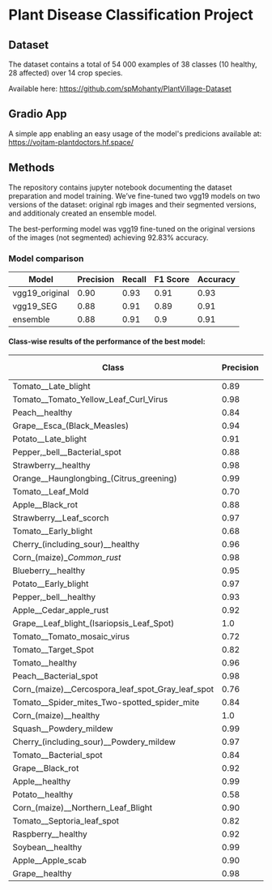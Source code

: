 # Plant Disease Classification Project

## Dataset 
The dataset contains a total of 54 000 examples of 38 classes (10 healthy, 28 affected) over 14 crop species.

Available here: https://github.com/spMohanty/PlantVillage-Dataset 

## Gradio App
A simple app enabling an easy usage of the model's predicions available at: https://vojtam-plantdoctors.hf.space/

## Methods
The repository contains jupyter notebook documenting the dataset preparation and model training.
We’ve fine-tuned two vgg19 models on two versions of the dataset: original rgb images and their segmented
versions, and additionaly created an ensemble model. 

The best-performing model was vgg19 fine-tuned on the original versions of the images (not segmented) achieving 92.83% accuracy.

### Model comparison
| Model | Precision | Recall | F1 Score | Accuracy |
| --- | --- | --- | --- | --- |
| vgg19_original | 0.90 | 0.93 | 0.91 | 0.93 |
| vgg19_SEG | 0.88 | 0.91 | 0.89 | 0.91 |
| ensemble | 0.88 | 0.91 | 0.9 | 0.91 |

#### Class-wise results of the performance of the best model:
| Class | Precision | Recall | F1-Score | Support |
| --- | --- | --- | --- | --- |
| Tomato__Late_blight | 0.89 | 0.72 | 0.80 | 385 |
| Tomato__Tomato_Yellow_Leaf_Curl_Virus | 0.98 | 0.95 | 0.96 | 1087 |
| Peach__healthy | 0.84 | 0.98 | 0.90 | 86 |
| Grape__Esca_(Black_Measles) | 0.94 | 0.94 | 0.94 | 261 |
| Potato__Late_blight | 0.91 | 0.89 | 0.90 | 205 |
| Pepper,_bell__Bacterial_spot | 0.88 | 0.95 | 0.91 | 191 |
| Strawberry__healthy | 0.98 | 1.0 | 0.99 | 88 |
| Orange__Haunglongbing_(Citrus_greening) | 0.99 | 0.99 | 0.99 | 1112 |
| Tomato__Leaf_Mold | 0.70 | 0.88 | 0.78 | 176 |
| Apple__Black_rot | 0.88 | 0.97 | 0.93 | 140 |
| Strawberry__Leaf_scorch | 0.97 | 0.99 | 0.98 | 218 |
| Tomato__Early_blight | 0.68 | 0.67 | 0.67 | 204 |
| Cherry_(including_sour)__healthy | 0.96 | 0.98 | 0.97 | 176 |
| Corn_(maize)__Common_rust_ | 0.98 | 0.99 | 0.98 | 222 |
| Blueberry__healthy | 0.95 | 0.99 | 0.97 | 283 |
| Potato__Early_blight | 0.97 | 0.97 | 0.97 | 178 |
| Pepper,_bell__healthy | 0.93 | 0.96 | 0.95 | 281 |
| Apple__Cedar_apple_rust | 0.92 | 0.97 | 0.95 | 63 |
| Grape__Leaf_blight_(Isariopsis_Leaf_Spot) | 1.0 | 0.98 | 0.99 | 222 |
| Tomato__Tomato_mosaic_virus | 0.72 | 0.94 | 0.81 | 77 |
| Tomato__Target_Spot | 0.82 | 0.77 | 0.80 | 284 |
| Tomato__healthy | 0.96 | 0.94 | 0.95 | 331 |
| Peach__Bacterial_spot | 0.98 | 0.94 | 0.96 | 475 |
| Corn_(maize)__Cercospora_leaf_spot_Gray_leaf_spot | 0.76 | 0.84 | 0.80 | 103 |
| Tomato__Spider_mites_Two-spotted_spider_mite | 0.84 | 0.88 | 0.86 | 331 |
| Corn_(maize)__healthy | 1.0 | 1.0 | 1.0 | 247 |
| Squash__Powdery_mildew | 0.99 | 0.99 | 0.99 | 356 |
| Cherry_(including_sour)__Powdery_mildew | 0.97 | 0.96 | 0.96 | 214 |
| Tomato__Bacterial_spot | 0.84 | 0.89 | 0.86 | 441 |
| Grape__Black_rot | 0.92 | 0.94 | 0.93 | 226 |
| Apple__healthy | 0.99 | 0.93 | 0.96 | 305 |
| Potato__healthy | 0.58 | 0.97 | 0.72 | 30 |
| Corn_(maize)__Northern_Leaf_Blight | 0.90 | 0.85 | 0.88 | 185 |
| Tomato__Septoria_leaf_spot | 0.82 | 0.76 | 0.79 | 352 |
| Raspberry__healthy | 0.92 | 1.0 | 0.96 | 79 |
| Soybean__healthy | 0.99 | 0.96 | 0.98 | 1000 |
| Apple__Apple_scab | 0.90 | 0.91 | 0.90 | 118 |
| Grape__healthy | 0.98 | 0.99 | 0.99 | 102 |

